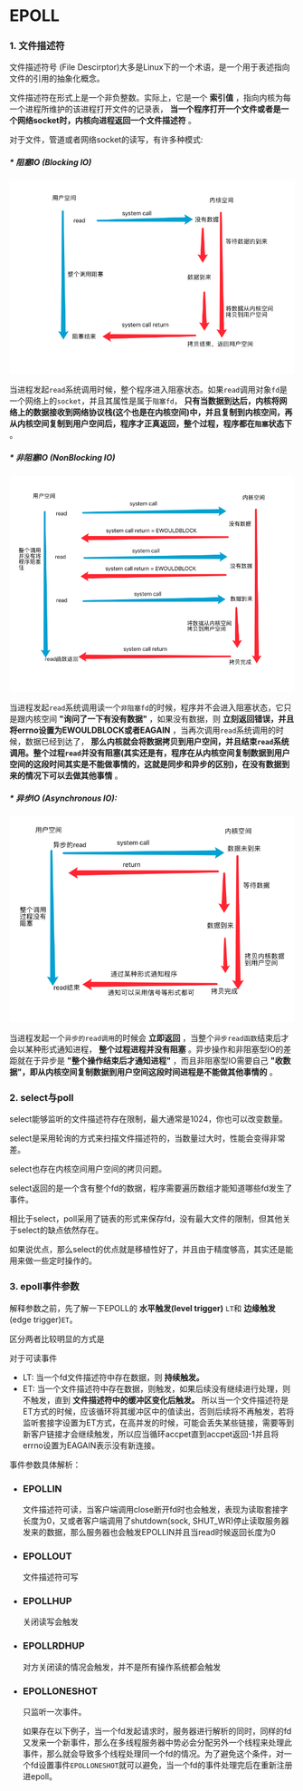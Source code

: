 # EPOLL

### 1. 文件描述符

文件描述符号 (File Descirptor)大多是Linux下的一个术语，是一个用于表述指向文件的引用的抽象化概念。

文件描述符在形式上是一个非负整数。实际上，它是一个 __索引值__ ，指向内核为每一个进程所维护的该进程打开文件的记录表， __当一个程序打开一个文件或者是一个网络socket时，内核向进程返回一个文件描述符__ 。

对于文件，管道或者网络socket的读写，有许多种模式:

##### * 阻塞IO (Blocking IO)

![](./linux_epoll_pic/1.png)

当进程发起`read`系统调用时候，整个程序进入阻塞状态。如果`read`调用对象`fd`是一个网络上的`socket`，并且其属性是属于`阻塞fd`， __只有当数据到达后，内核将网络上的数据接收到网络协议栈(这个也是在内核空间)中，并且复制到内核空间，再从内核空间复制到用户空间后，程序才正真返回，整个过程，程序都在`阻塞`状态下__ 。

##### * 非阻塞IO (NonBlocking IO)

![](./linux_epoll_pic/2.png)


当进程发起`read`系统调用读一个`非阻塞fd`的时候，程序并不会进入阻塞状态，它只是跟内核空间 __"询问了一下有没有数据"__ ，如果没有数据，则 __立刻返回错误，并且将errno设置为EWOULDBLOCK或者EAGAIN__ ，当再次调用`read`系统调用的时候，数据已经到达了， __那么内核就会将数据拷贝到用户空间，并且结束`read`系统调用。整个过程`read`并没有阻塞(其实还是有，程序在从内核空间复制数据到用户空间的这段时间其实是不能做事情的，这就是同步和异步的区别)，在没有数据到来的情况下可以去做其他事情__ 。

##### * 异步IO (Asynchronous IO):

![](./linux_epoll_pic/3.png)

当进程发起一个`异步的read调用`的时候会 __立即返回__ ，当整个`异步read函数`结束后才会以某种形式通知进程， __整个过程进程并没有阻塞__ 。异步操作和非阻塞型IO的差距就在于异步是 __"整个操作结束后才通知进程"__ ，而且非阻塞型IO需要自己 __"收数据"，即从内核空间复制数据到用户空间这段时间进程是不能做其他事情的__ 。

### 2. select与poll

select能够监听的文件描述符存在限制，最大通常是1024，你也可以改变数量。

select是采用轮询的方式来扫描文件描述符的，当数量过大时，性能会变得非常差。

select也存在内核空间用户空间的拷贝问题。

select返回的是一个含有整个fd的数据，程序需要遍历数组才能知道哪些fd发生了事件。

相比于select，poll采用了链表的形式来保存fd，没有最大文件的限制，但其他关于select的缺点依然存在。

如果说优点，那么select的优点就是移植性好了，并且由于精度够高，其实还是能用来做一些定时操作的。



### 3. epoll事件参数

解释参数之前，先了解一下EPOLL的 __水平触发(level trigger)__ `LT`和 __边缘触发__ (edge trigger)`ET`。

区分两者比较明显的方式是

对于可读事件
* LT: 当一个fd文件描述符中存在数据，则 __持续触发。__
* ET: 当一个文件描述符中存在数据，则触发，如果后续没有继续进行处理，则不触发，直到 __文件描述符中的缓冲区变化后触发。__ 所以当一个文件描述符是ET方式的时候，应该循环将其缓冲区中的值读出，否则后续将不再触发，若将监听套接字设置为ET方式，在高并发的时候，可能会丢失某些链接，需要等到新客户链接才会继续触发，所以应当循环accpet直到accpet返回-1并且将errno设置为EAGAIN表示没有新连接。

事件参数具体解析：

* ### __EPOLLIN__ 
    文件描述符可读，当客户端调用close断开fd时也会触发，表现为读取套接字长度为0，又或者客户端调用了shutdown(sock, SHUT_WR)停止读取服务器发来的数据，那么服务器也会触发EPOLLIN并且当read时候返回长度为0
* ### __EPOLLOUT__

    文件描述符可写

* ### __EPOLLHUP__

    关闭读写会触发

* ### __EPOLLRDHUP__

    对方关闭读的情况会触发，并不是所有操作系统都会触发
    
* ### __EPOLLONESHOT__

    只监听一次事件。
    
    如果存在以下例子，当一个fd发起请求时，服务器进行解析的同时，同样的fd又发来一个新事件，那么在多线程服务器中势必会分配另外一个线程来处理此事件，那么就会导致多个线程处理同一个fd的情况。为了避免这个条件，对一个fd设置事件`EPOLLONESHOT`就可以避免，当一个fd的事件处理完后在重新注册进epoll。
    